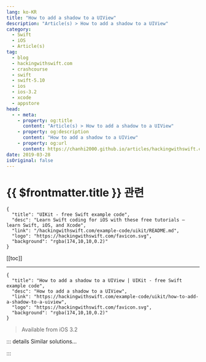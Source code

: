 ```yaml
---
lang: ko-KR
title: "How to add a shadow to a UIView"
description: "Article(s) > How to add a shadow to a UIView"
category:
  - Swift
  - iOS
  - Article(s)
tag: 
  - blog
  - hackingwithswift.com
  - crashcourse
  - swift
  - swift-5.10
  - ios
  - ios-3.2
  - xcode
  - appstore
head:
  - - meta:
    - property: og:title
      content: "Article(s) > How to add a shadow to a UIView"
    - property: og:description
      content: "How to add a shadow to a UIView"
    - property: og:url
      content: https://chanhi2000.github.io/articles/hackingwithswift.com/example-code/uikit/how-to-add-a-shadow-to-a-uiview.html
date: 2019-03-28
isOriginal: false
---
```


# {{ $frontmatter.title }} 관련

```component VPCard
{
  "title": "UIKit - free Swift example code",
  "desc": "Learn Swift coding for iOS with these free tutorials – learn Swift, iOS, and Xcode",
  "link": "/hackingwithswift.com/example-code/uikit/README.md",
  "logo": "https://hackingwithswift.com/favicon.svg",
  "background": "rgba(174,10,10,0.2)"
}
```

[[toc]]

---

```component VPCard
{
  "title": "How to add a shadow to a UIView | UIKit - free Swift example code",
  "desc": "How to add a shadow to a UIView",
  "link": "https://hackingwithswift.com/example-code/uikit/how-to-add-a-shadow-to-a-uiview",
  "logo": "https://hackingwithswift.com/favicon.svg",
  "background": "rgba(174,10,10,0.2)"
}
```

> Available from iOS 3.2

<VidStack src="youtube/pwaaU3hyPfk" />

<!-- TODO: 작성 -->

<!--
iOS can dynamically generate shadows for any `UIView`, and these shadows automatically adjust to fit the shape of the item in question – even following the curves of text inside a `UILabel`. This functionality is built right in, so all you need to do is configure its properties, and there are four you need to care about:

- `shadowColor` sets the color of the shadow, and needs to be a `CGColor`.
<li>`shadowOpacity` sets how transparent the shadow is, where 0 is invisible and 1 is as strong as possible.
<li>`shadowOffset` sets how far away from the view the shadow should be, to give a 3D offset effect.
<li>`shadowRadius` sets how wide the shadow should be.

Here's a simple example to get you started:

```swift
let yourView = UIView()
yourView.layer.shadowColor = UIColor.black.cgColor
yourView.layer.shadowOpacity = 1
yourView.layer.shadowOffset = .zero
yourView.layer.shadowRadius = 10
```

Be warned: generating shadows dynamically is expensive, because iOS has to draw the shadow around the exact shape of your view's contents. If you can, set the `shadowPath` property to a specific value so that iOS doesn't need to calculate transparency dynamically. For example, this creates a shadow path equivalent to the frame of the view:

```swift
yourView.layer.shadowPath = UIBezierPath(rect: yourView.bounds).cgPath
```

Alternatively, ask iOS to cache the rendered shadow so that it doesn't need to be redrawn:

```swift
yourView.layer.shouldRasterize = true
```

If you want to go down the rasterization route, you should make sure iOS caches the shadow at the same drawing scale as the main screen, otherwise it will look pixelated:

```swift
yourView.layer.rasterizationScale = UIScreen.main.scale
```

-->

::: details Similar solutions…

<!--
/quick-start/swiftui/how-to-draw-a-shadow-around-a-view">How to draw a shadow around a view 
/example-code/uikit/how-to-mask-one-uiview-using-another-uiview">How to mask one UIView using another UIView 
/example-code/calayer/how-to-add-a-border-outline-color-to-a-uiview">How to add a border outline color to a UIView 
/example-code/calayer/how-to-make-a-uiview-fade-out">How to make a UIView fade out 
/quick-start/swiftui/how-to-wrap-a-custom-uiview-for-swiftui">How to wrap a custom UIView for SwiftUI</a>
-->

:::

